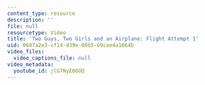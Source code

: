 ```yaml
---
content_type: resource
description: ''
file: null
resourcetype: Video
title: 'Two Guys, Two Girls and an Airplane: Flight Attempt 1'
uid: 0687a2e3-cf14-d39e-08b5-69cae4a1664b
video_files:
  video_captions_file: null
video_metadata:
  youtube_id: jlG7NyE06OQ
---
```

